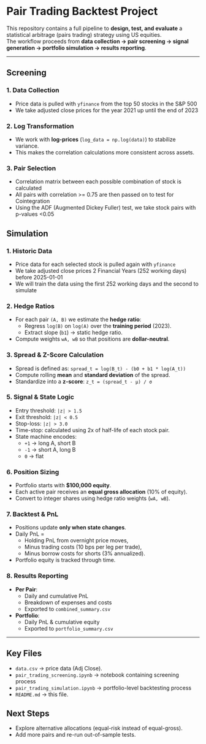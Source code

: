 # Pair Trading Backtest Project

This repository contains a full pipeline to **design, test, and evaluate** a statistical arbitrage (pairs trading) strategy using US equities.  
The workflow proceeds from **data collection → pair screening → signal generation → portfolio simulation → results reporting**.

---

## Screening

### 1. Data Collection
- Price data is pulled with `yfinance` from the top 50 stocks in the S&P 500
- We take adjusted close prices for the year 2021 up until the end of 2023

### 2. Log Transformation
- We work with **log-prices** (`log_data = np.log(data)`) to stabilize variance.
- This makes the correlation calculations more consistent across assets.

### 3. Pair Selection
- Correlation matrix between each possible combination of stock is calculated
- All pairs with correlation >= 0.75 are then passed on to test for Cointegration
- Using the ADF (Augmented Dickey Fuller) test, we take stock pairs with p-values <0.05

## Simulation

### 1. Historic Data
- Price data for each selected stock is pulled again with `yfinance`
- We take adjusted close prices 2 Financial Years (252 working days) before 2025-01-01
- We will train the data using the first 252 working days and the second to simulate

### 2. Hedge Ratios
- For each pair `(A, B)` we estimate the **hedge ratio**:
  - Regress `log(B)` on `log(A)` over the **training period** (2023).
  - Extract slope (`b1`) → static hedge ratio.
- Compute weights `wA, wB` so that positions are **dollar-neutral**.

### 3. Spread & Z-Score Calculation
- Spread is defined as: `spread_t = log(B_t) - (b0 + b1 * log(A_t))`
- Compute rolling **mean** and **standard deviation** of the spread.
- Standardize into a **z-score**: `z_t = (spread_t - μ) / σ`

### 5. Signal & State Logic
- Entry threshold: `|z| > 1.5`  
- Exit threshold: `|z| < 0.5`  
- Stop-loss: `|z| > 3.0`  
- Time-stop: calculated using 2x of half-life of each stock pair.
- State machine encodes:
  - `+1` → long A, short B  
  - `-1` → short A, long B  
  - `0` → flat  

### 6. Position Sizing
- Portfolio starts with **\$100,000 equity**.
- Each active pair receives an **equal gross allocation** (10% of equity).
- Convert to integer shares using hedge ratio weights (`wA, wB`).

### 7. Backtest & PnL
- Positions update **only when state changes**.
- Daily PnL =  
  - Holding PnL from overnight price moves,  
  - Minus trading costs (10 bps per leg per trade),  
  - Minus borrow costs for shorts (3% annualized).
- Portfolio equity is tracked through time.

### 8. Results Reporting
- **Per Pair**:
  - Daily and cumulative PnL  
  - Breakdown of expenses and costs  
  - Exported to `combined_summary.csv`
- **Portfolio**:
  - Daily PnL & cumulative equity  
  - Exported to `portfolio_summary.csv`

---

## Key Files
- `data.csv` → price data (Adj Close).
- `pair_trading_screening.ipynb` → notebook containing screening process
- `pair_trading_simulation.ipynb` → portfolio-level backtesting process
- `README.md` → this file.

## Next Steps
- Explore alternative allocations (equal-risk instead of equal-gross).
- Add more pairs and re-run out-of-sample tests.
